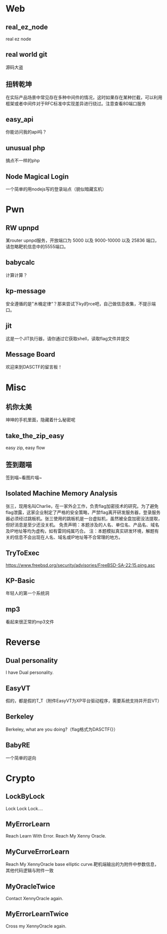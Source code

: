 # Web

## real_ez_node

real ez node 

## real world git

源码大盗

## 扭转乾坤

在实际产品场景中常见存在多种中间件的情况，这时如果存在某种拦截，可以利用框架或者中间件对于RFC标准中实现差异进行绕过。注意查看80端口服务

## easy_api

你能访问我的api吗？ 

## unusual php

搞点不一样的php

## Node Magical Login

一个简单的用nodejs写的登录站点（貌似暗藏玄机）

# Pwn

## RW upnpd

某router upnpd服务，开放端口为 5000 以及 9000-10000 以及 25836 端口，请忽略靶机信息中的5555端口。

## babycalc

计算计算？

## kp-message

安全遵循的是”木桶定律“？那来尝试下ky的rce吧，自己做信息收集，不提示端口。

## jit

这是一个JIT执行器，请你通过它获取shell，读取flag文件并提交

## Message Board

欢迎来到DASCTF的留言板！

# Misc

## 机你太美

坤坤的手机里面，隐藏着什么秘密呢 

## take_the_zip_easy

easy zip, easy flow

## 签到题喵

签到喵~看图片喵~

## Isolated Machine Memory Analysis

张三，现用名叫Charlie，在一家外企工作，负责flag加密技术的研究。为了避免flag泄露，这家企业制定了严格的安全策略，严禁flag离开研发服务器，登录服务器必须经过跳板机。张三使用的跳板机是一台虚拟机，虽然被全盘加密没法提取，但好消息是至少还没关机。 免责声明：本题涉及的人名、单位名、产品名、域名及IP地址等均为虚构，如有雷同纯属巧合。  注：本题模拟真实研发环境，解题有关的信息不会出现在人名、域名或IP地址等不合常理的地方。

## TryToExec

https://www.freebsd.org/security/advisories/FreeBSD-SA-22:15.ping.asc

## KP-Basic

年轻人的第一个系统洞

## mp3

看起来很正常的mp3文件

# Reverse

## Dual personality

I have Dual personality.

## EasyVT

假的，都是假的T_T（附件EasyVT为XP平台驱动程序，需要系统支持并开启VT）

## Berkeley

Berkeley, what are you doing?（flag格式为DASCTF{}）

## BabyRE

一个简单的逆向

# Crypto

## LockByLock

Lock Lock Lock....

## MyErrorLearn

Reach Learn With Error. Reach My Xenny Oracle.

## MyCurveErrorLearn

Reach My XennyOracle base elliptic curve.靶机端输出的为附件中参数信息，其他代码逻辑与附件一致

## MyOracleTwice

Contact XennyOracle again.

## MyErrorLearnTwice

Cross my XennyOracle again.
